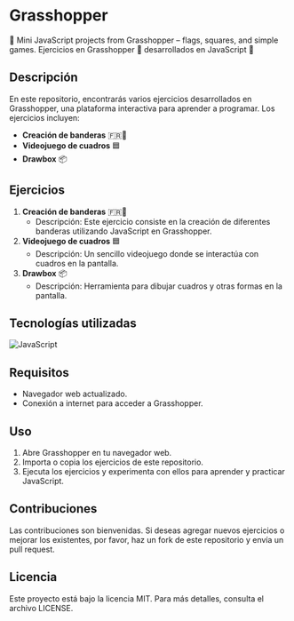 # Grasshopper
🐛 Mini JavaScript projects from Grasshopper – flags, squares, and simple games.
Ejercicios en Grasshopper 🐛 desarrollados en JavaScript 💛

## Descripción
En este repositorio, encontrarás varios ejercicios desarrollados en Grasshopper, una plataforma interactiva para aprender a programar. Los ejercicios incluyen:

- **Creación de banderas** 🇫🇷🥖
- **Videojuego de cuadros** 🟦
- **Drawbox** 📦

## Ejercicios
1. **Creación de banderas** 🇫🇷🥖
   - Descripción: Este ejercicio consiste en la creación de diferentes banderas utilizando JavaScript en Grasshopper.
2. **Videojuego de cuadros** 🟦
   - Descripción: Un sencillo videojuego donde se interactúa con cuadros en la pantalla.
3. **Drawbox** 📦
   - Descripción: Herramienta para dibujar cuadros y otras formas en la pantalla.

## Tecnologías utilizadas
![JavaScript](https://img.shields.io/badge/JavaScript-F7DF1E?style=for-the-badge&logo=javascript&logoColor=black)

## Requisitos
- Navegador web actualizado.
- Conexión a internet para acceder a Grasshopper.

## Uso
1. Abre Grasshopper en tu navegador web.
2. Importa o copia los ejercicios de este repositorio.
3. Ejecuta los ejercicios y experimenta con ellos para aprender y practicar JavaScript.
   
## Contribuciones
Las contribuciones son bienvenidas. Si deseas agregar nuevos ejercicios o mejorar los existentes, por favor, haz un fork de este repositorio y envía un pull request.

## Licencia
Este proyecto está bajo la licencia MIT. Para más detalles, consulta el archivo LICENSE.
